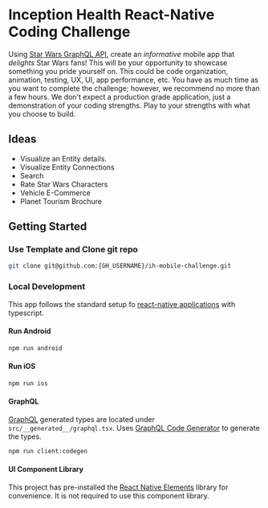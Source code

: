 # Inception Health React-Native Coding Challenge

Using [Star Wars GraphQL API](https://graphql.org/swapi-graphql), create an _informative_ mobile app that _delights_ Star Wars fans! This will be your opportunity to showcase something you pride yourself on. This could be code organization, animation, testing, UX, UI, app performance, etc. You have as much time as you want to complete the challenge; however, we recommend no more than a few hours. We don't expect a production grade application, just a demonstration of your coding strengths. Play to your strengths with what you choose to build.

## Ideas

- Visualize an Entity details.
- Visualize Entity Connections
- Search
- Rate Star Wars Characters
- Vehicle E-Commerce
- Planet Tourism Brochure

## Getting Started

### Use Template and Clone git repo

```bash
git clone git@github.com:{GH_USERNAME}/ih-mobile-challenge.git
```

### Local Development

This app follows the standard setup fo [react-native applications](https://reactnative.dev/docs/0.66/environment-setup) with typescript.

#### Run Android

```bash
npm run android
```

#### Run iOS

```bash
npm run ios
```

#### GraphQL

[GraphQL](https://graphql.org/learn/) generated types are located under `src/__generated__/graphql.tsx`. Uses [GraphQL Code Generator](https://www.graphql-code-generator.com/docs/getting-started) to generate the types. 

```bash
npm run client:codegen
```

#### UI Component Library

This project has pre-installed the [React Native Elements](https://reactnativeelements.com/docs) library for convenience. It is not required to use this component library.
